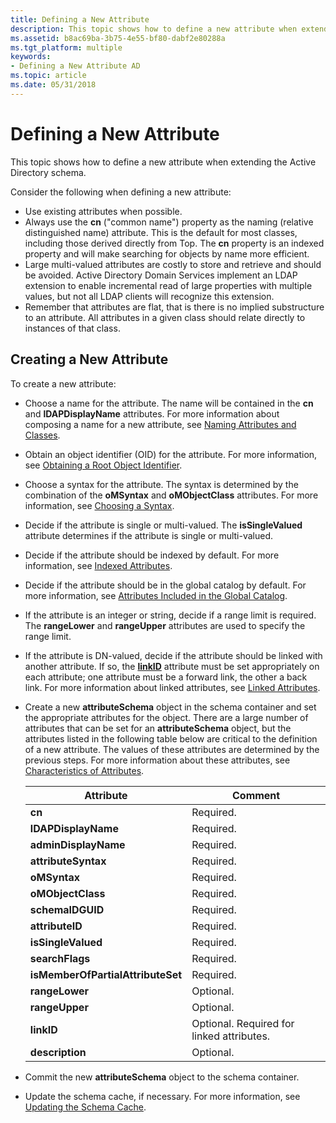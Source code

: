 ```yaml
---
title: Defining a New Attribute
description: This topic shows how to define a new attribute when extending the Active Directory schema.
ms.assetid: b8ac69ba-3b75-4e55-bf80-dabf2e80288a
ms.tgt_platform: multiple
keywords:
- Defining a New Attribute AD
ms.topic: article
ms.date: 05/31/2018
---
```


# Defining a New Attribute

This topic shows how to define a new attribute when extending the Active Directory schema.

Consider the following when defining a new attribute:

-   Use existing attributes when possible.
-   Always use the **cn** ("common name") property as the naming (relative distinguished name) attribute. This is the default for most classes, including those derived directly from Top. The **cn** property is an indexed property and will make searching for objects by name more efficient.
-   Large multi-valued attributes are costly to store and retrieve and should be avoided. Active Directory Domain Services implement an LDAP extension to enable incremental read of large properties with multiple values, but not all LDAP clients will recognize this extension.
-   Remember that attributes are flat, that is there is no implied substructure to an attribute. All attributes in a given class should relate directly to instances of that class.

## Creating a New Attribute

To create a new attribute:

-   Choose a name for the attribute. The name will be contained in the **cn** and **lDAPDisplayName** attributes. For more information about composing a name for a new attribute, see [Naming Attributes and Classes](naming-attributes-and-classes.md).
-   Obtain an object identifier (OID) for the attribute. For more information, see [Obtaining a Root Object Identifier](obtaining-an-object-identifier.md).
-   Choose a syntax for the attribute. The syntax is determined by the combination of the **oMSyntax** and **oMObjectClass** attributes. For more information, see [Choosing a Syntax](choosing-a-syntax.md).
-   Decide if the attribute is single or multi-valued. The **isSingleValued** attribute determines if the attribute is single or multi-valued.
-   Decide if the attribute should be indexed by default. For more information, see [Indexed Attributes](indexed-attributes.md).
-   Decide if the attribute should be in the global catalog by default. For more information, see [Attributes Included in the Global Catalog](attributes-included-in-the-global-catalog.md).
-   If the attribute is an integer or string, decide if a range limit is required. The **rangeLower** and **rangeUpper** attributes are used to specify the range limit.
-   If the attribute is DN-valued, decide if the attribute should be linked with another attribute. If so, the [**linkID**](https://docs.microsoft.com/windows/desktop/ADSchema/a-linkid) attribute must be set appropriately on each attribute; one attribute must be a forward link, the other a back link. For more information about linked attributes, see [Linked Attributes](linked-attributes.md).
-   Create a new **attributeSchema** object in the schema container and set the appropriate attributes for the object. There are a large number of attributes that can be set for an **attributeSchema** object, but the attributes listed in the following table below are critical to the definition of a new attribute. The values of these attributes are determined by the previous steps. For more information about these attributes, see [Characteristics of Attributes](characteristics-of-attributes.md).

    | Attribute                                    | Comment                                              |
    |----------------------------------------------|------------------------------------------------------|
    | **cn**<br/>                            | Required.<br/>                                 |
    | **lDAPDisplayName**<br/>               | Required.<br/>                                 |
    | **adminDisplayName**<br/>              | Required.<br/>                                 |
    | **attributeSyntax**<br/>               | Required.<br/>                                 |
    | **oMSyntax**<br/>                      | Required.<br/>                                 |
    | **oMObjectClass**<br/>                 | Required.<br/>                                 |
    | **schemaIDGUID**<br/>                  | Required.<br/>                                 |
    | **attributeID**<br/>                   | Required.<br/>                                 |
    | **isSingleValued**<br/>                | Required.<br/>                                 |
    | **searchFlags**<br/>                   | Required.<br/>                                 |
    | **isMemberOfPartialAttributeSet**<br/> | Required.<br/>                                 |
    | **rangeLower**<br/>                    | Optional.<br/>                                 |
    | **rangeUpper**<br/>                    | Optional.<br/>                                 |
    | **linkID**<br/>                        | Optional. Required for linked attributes.<br/> |
    | **description**<br/>                   | Optional.<br/>                                 |

    

     

-   Commit the new **attributeSchema** object to the schema container.
-   Update the schema cache, if necessary. For more information, see [Updating the Schema Cache](updating-the-schema-cache.md).

 

 





